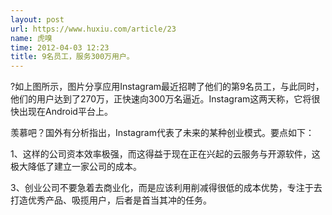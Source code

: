 ```yaml
---
layout: post
url: https://www.huxiu.com/article/23
name: 虎嗅
time: 2012-04-03 12:23
title: 9名员工，服务300万用户。
---
```

?如上图所示，图片分享应用Instagram最近招聘了他们的第9名员工，与此同时，他们的用户达到了270万，正快速向300万名逼近。Instagram这两天称，它将很快出现在Android平台上。

羡慕吧？国外有分析指出，Instagram代表了未来的某种创业模式。要点如下：

1、这样的公司资本效率极强，而这得益于现在正在兴起的云服务与开源软件，这极大降低了建立一家公司的成本。

3、创业公司不要急着去商业化，而是应该利用削减得很低的成本优势，专注于去打造优秀产品、吸揽用户，后者是首当其冲的任务。

